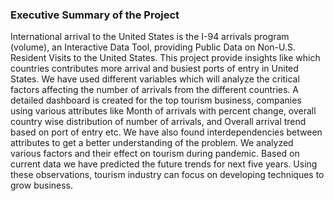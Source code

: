 ### Executive Summary of the Project
International arrival to the United States is the I-94 arrivals program (volume), an Interactive Data Tool, providing Public Data on Non-U.S. Resident Visits to the United States.
This project provide insights like which countries contributes more arrival and busiest ports of entry in United States. We have used different variables which will analyze the critical factors affecting the number of arrivals from the different countries. A detailed dashboard is created for the top tourism business, companies using various attributes like Month of arrivals with percent change, overall country wise distribution of number of arrivals, and Overall arrival trend based on port of entry etc. We have also found interdependencies between attributes to get a better understanding of the problem. We analyzed various factors and their effect on tourism during pandemic. Based on current data we have predicted the future trends for next five years. Using these observations, tourism industry can focus on developing techniques to grow business.
